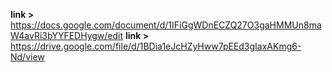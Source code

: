 **link >** https://docs.google.com/document/d/1IFiGgWDnECZQ27O3gaHMMUn8maW4avRi3bYYFEDHygw/edit
**link >** https://drive.google.com/file/d/1BDia1eJcHZyHww7pEEd3gIaxAKmg6-Nd/view

